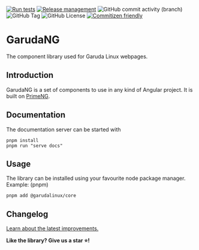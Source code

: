 [![Run tests](https://github.com/FilipTLW/garuda-ng/actions/workflows/ci.yml/badge.svg)](https://github.com/FilipTLW/garuda-ng/actions/workflows/ci.yml)
[![Release management](https://github.com/FilipTLW/garuda-ng/actions/workflows/cd.yml/badge.svg)](https://github.com/FilipTLW/garuda-ng/actions/workflows/cd.yml)
![GitHub commit activity (branch)](https://img.shields.io/github/commit-activity/m/FilipTLW/garuda-ng/main)
![GitHub Tag](https://img.shields.io/github/v/tag/FilipTLW/garuda-ng)
![GitHub License](https://img.shields.io/github/license/FilipTLW/garuda-ng)
[![Commitizen friendly](https://img.shields.io/badge/commitizen-friendly-brightgreen.svg)](http://commitizen.github.io/cz-cli/)

# GarudaNG

The component library used for Garuda Linux webpages.

## Introduction

GarudaNG is a set of components to use in any kind of Angular project. It is built on [PrimeNG](https://primeng.org/).

## Documentation

The documentation server can be started with

```shell
pnpm install
pnpm run "serve docs"
```

## Usage

The library can be installed using your favourite node package manager.\
Example: (pnpm)

```shell
pnpm add @garudalinux/core
```

## Changelog

[Learn about the latest improvements.](CHANGELOG.md)

**Like the library? Give us a star ⭐!**

